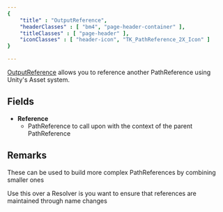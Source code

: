 ```yaml
---
{ 
	"title" : "OutputReference",
	"headerClasses" : [ "bm4", "page-header-container" ],
	"titleClasses" : [ "page-header" ],
	"iconClasses" : [ "header-icon", "TK_PathReference_2X_Icon" ]
}

---
```


[OutputReference](assetlink://GUID/0ceeada0f3a252c4fa6ec9b0c93543ce) allows you to reference another PathReference using Unity's Asset system.

## Fields
* **Reference**
  - PathReference to call upon with the context of the parent PathReference

## Remarks

These can be used to build more complex PathReferences by combining smaller ones

Use this over a Resolver is you want to ensure that references are maintained through name changes
